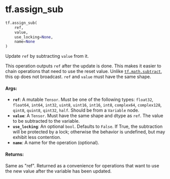 <div itemscope itemtype="http://developers.google.com/ReferenceObject">
<meta itemprop="name" content="tf.assign_sub" />
<meta itemprop="path" content="Stable" />
</div>

# tf.assign_sub

``` python
tf.assign_sub(
    ref,
    value,
    use_locking=None,
    name=None
)
```

Update `ref` by subtracting `value` from it.

This operation outputs `ref` after the update is done.
This makes it easier to chain operations that need to use the reset value.
Unlike <a href="../tf/math/subtract.md"><code>tf.math.subtract</code></a>, this op does not broadcast. `ref` and `value`
must have the same shape.

#### Args:

* <b>`ref`</b>: A mutable `Tensor`. Must be one of the following types: `float32`,
    `float64`, `int64`, `int32`, `uint8`, `uint16`, `int16`, `int8`,
    `complex64`, `complex128`, `qint8`, `quint8`, `qint32`, `half`. Should be
    from a `Variable` node.
* <b>`value`</b>: A `Tensor`. Must have the same shape and dtype as `ref`. The value to
    be subtracted to the variable.
* <b>`use_locking`</b>: An optional `bool`. Defaults to `False`. If True, the
    subtraction will be protected by a lock; otherwise the behavior is
    undefined, but may exhibit less contention.
* <b>`name`</b>: A name for the operation (optional).


#### Returns:

Same as "ref".  Returned as a convenience for operations that want
to use the new value after the variable has been updated.